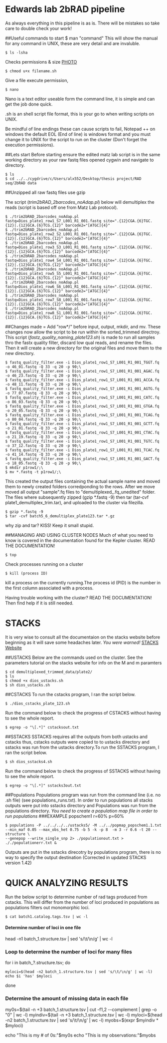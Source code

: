 # Edwards lab 2bRAD pipeline

As always everything in this pipeline is as is. There will be mistakes so take care to double check your
work!

##Useful commands to start
    $ man "command"
This will show the manual for any command in UNIX, these are very detail and are invaluble.

    $ ls -lsha    
Checks permissions & size
[PHOTO](http://linuxcommand.org/images/file_permissions.png)
   
    $ chmod u+x filename.sh
Give a file execute permission, 

    $ nano 
Nano is a text editor useable form the command line, it is simple and can get the job done quick. 

.sh is an shell script file format, this is your go to when writing scripts on UNIX.  

Be mindful of line endings these can cause scripts to fail, Notepad ++ on windows the default EOL (End of 
line) is windows format and you must change it to UNIX for the script to run on the cluster (Don't forget 
the execution permissions).
 
##Lets start
Before starting ensure the edited matz lab script is in the same working directory as your raw fastq files
opened cygwin and navigate to directory.

    $ ls
    $ cd ../../cygdrive/c/Users/alx552/Desktop/thesis project/RAD seq/2bRAD data
 
##Unzipped all raw fastq files
use gzip
 
The script (*trim2bRAD_2barcodes_noAdap.pl*) below will demultiplex the reads (script is based off one
from Matz Lab protocol).


    $ ./trim2bRAD_2barcodes_noAdap.pl fastq=Dios_plate1_row1_S7_L001_R1_001.fastq site=".{12}CGA.{6}TGC.{12}|.{12}GCA.{6}TCG.{12}" barcode2="[ATGC]{4}"
    $ ./trim2bRAD_2barcodes_noAdap.pl fastq=Dios_plate1_row2_S2_L001_R1_001.fastq site=".{12}CGA.{6}TGC.{12}|.{12}GCA.{6}TCG.{12}" barcode2="[ATGC]{4}"
    $ ./trim2bRAD_2barcodes_noAdap.pl fastq=Dios_plate1_row3_S3_L001_R1_001.fastq site=".{12}CGA.{6}TGC.{12}|.{12}GCA.{6}TCG.{12}" barcode2="[ATGC]{4}"
    $ ./trim2bRAD_2barcodes_noAdap.pl fastq=Dios_plate1_row4_S4_L001_R1_001.fastq site=".{12}CGA.{6}TGC.{12}|.{12}GCA.{6}TCG.{12}" barcode2="[ATGC]{4}"
    $ ./trim2bRAD_2barcodes_noAdap.pl fastq=Dios_plate1_row5_S5_L001_R1_001.fastq site=".{12}CGA.{6}TGC.{12}|.{12}GCA.{6}TCG.{12}" barcode2="[ATGC]{4}"
    $ ./trim2bRAD_2barcodes_noAdap.pl fastq=Dios_plate1_row6_S6_L001_R1_001.fastq site=".{12}CGA.{6}TGC.{12}|.{12}GCA.{6}TCG.{12}" barcode2="[ATGC]{4}"
    $ ./trim2bRAD_2barcodes_noAdap.pl fastq=Dios_plate1_row7_S8_L001_R1_001.fastq site=".{12}CGA.{6}TGC.{12}|.{12}GCA.{6}TCG.{12}" barcode2="[ATGC]{4}"
    $ ./trim2bRAD_2barcodes_noAdap.pl fastq=Dios_plate1_row8_S1_L001_R1_001.fastq site=".{12}CGA.{6}TGC.{12}|.{12}GCA.{6}TCG.{12}" barcode2="[ATGC]{4}"


 
##Changes made = Add "row*/" before input, output, mkdir, and mv. These changes now allow the script to be run within the sorted_trimmed directroy.
This script (*fastz_quality_naming_plate123.sh*) is made to run all samples thro the fastx quality filter,
discard low qual reads, and rename the files. Then it will create a new directory for the original files
and move them to the new directory.
 
 
    $ fastq_quality_filter.exe -i Dios_plate1_row1_S7_L001_R1_001_TGGT.fq -o 46_01.fastq -Q 33 -q 20 -p 90;\
    $ fastq_quality_filter.exe -i Dios_plate1_row1_S7_L001_R1_001_AGAC.fq -o 46_23.fastq -Q 33 -q 20 -p 90;\
    $ fastq_quality_filter.exe -i Dios_plate1_row1_S7_L001_R1_001_ACCA.fq -o 48_11.fastq -Q 33 -q 20 -p 90;\
    $ fastq_quality_filter.exe -i Dios_plate1_row1_S7_L001_R1_001_AGTG.fq -o 77_07.fastq -Q 33 -q 20 -p 90;\
    $ fastq_quality_filter.exe -i Dios_plate1_row1_S7_L001_R1_001_CATC.fq -o 86_03.fastq -Q 33 -q 20 -p 90;\
    $ fastq_quality_filter.exe -i Dios_plate1_row1_S7_L001_R1_001_GTGA.fq -o 20_05.fastq -Q 33 -q 20 -p 90;\
    $ fastq_quality_filter.exe -i Dios_plate1_row1_S7_L001_R1_001_TCAG.fq -o 80_04.fastq -Q 33 -q 20 -p 90;\
    $ fastq_quality_filter.exe -i Dios_plate1_row1_S7_L001_R1_001_GCTT.fq -o 21_01.fastq -Q 33 -q 20 -p 90;\
    $ fastq_quality_filter.exe -i Dios_plate1_row1_S7_L001_R1_001_CTAC.fq -o 21_19.fastq -Q 33 -q 20 -p 90;\
    $ fastq_quality_filter.exe -i Dios_plate1_row1_S7_L001_R1_001_TGTC.fq -o 37_12.fastq -Q 33 -q 20 -p 90;\
    $ fastq_quality_filter.exe -i Dios_plate1_row1_S7_L001_R1_001_TCAC.fq -o 41_14.fastq -Q 33 -q 20 -p 90;\
    $ fastq_quality_filter.exe -i Dios_plate1_row1_S7_L001_R1_001_GACT.fq -o 18_05.fastq -Q 33 -q 20 -p 90;\
    $ mkdir p1row1/;\                                                          
    $ mv *.fastq -t p1row1/;\   

This created the output files containing the actual sample name and moved them to newly created folders
corredponding to the rows. After we move moved all output "sample".fq files to "demultiplexed_.fq_unedited"
folder. The files where subsequently zipped (gzip *.fastq -9) then tar (tar-cvf plate1_demultiplex_trim.tar),
and uploaded to the cluster via filezilla.

    $ gzip *.fastq -9
    $ tar -cvf batch5_6_demultiplex_plate123.tar *.gz

why zip and tar? KISS! Keep it small stupid.


##MANAGING AND USING CLUSTER NODES 
Much of what you need to know is covered in the documentation found for the Kepler cluster.
READ THE DOCUMENTATION!

    $ top 
Check processes running on a cluster

    $ kill (process ID)
kill a process on the currently running.The process id (PID) is the number in the first column associated 
with a process.

Having trouble working with the cluster? READ THE DOCUMENTATION! Then find help if it is still needed.

# STACKS

It is very wise to consult all the documentaion on the stacks website before beginning as it will save 
some headaches later. *You were warned!*
[STACKS Website](http://catchenlab.life.illinois.edu/stacks/)

##USTACKS
Below are the commands used on the cluster. See the parameters tutorial on the stacks website for info on the M and m paramters

    $ cd demultiplexed_trimmed_data/plate2/
    $ ls
    $ chmod +x dios_ustacks.sh
    $ sh dios_ustacks.sh

##CSTACKS
To run the cstacks program, I ran the script below. 

    $ ./dios_cstacks_plate_123.sh

Run the command below to check the progress of CSTACKS without having to see the whole report.

    $ egrep -o "\[.*]" cstacksout.txt
 
##SSTACKS
SSTACKS requires all the outputs from both ustacks and cstacks thus, cstacks outputs were copied to to 
ustacks directory and sstacks was run from the ustacks directory.To run the SSTACKS program, I ran the
script below.
 
    $ sh dios_sstacks4.sh
 
Run the command below to check the progress of SSTACKS without having to see the whole report.
 
    $ egrep -o "\[.*]" sstacks3out.txt
 
##Populations
Populations program was run from the command line (i.e. no .sh file)  (see populations_runs.txt). In order
to run populations all stacks outputs were put into sstacks directory and Populations was run from the 
populations directory. 
*You need to create a population map file in order to run populations* 
###EXAMPLE
popschem1
r=60%
p=60%

    $ populations -P ../../../../ustacks5/ -M ../../popmap_popschem1.1.txt --min_maf 0.05 --max_obs_het 0.75 -b 5 -k -p 8  -m 3 -r 0.6 -t 20 --structure \
    --genepop --write_single_snp 2> ./populationout.txt > ././populationerr.txt &

Outputs are put in the sstacks direcotry by populations program,  there is no way to specify the output
destination (Corrected in updated STACKS version 1.42)
    
# QUICK ANALYZING RESULTS 
Run the below script to determine number of rad tags produced from cstacks. This will differ from the 
number of loci produced in populations as populations filters out monomorphic loci.
  
    $ cat batch1.catalog.tags.tsv | wc -l

#### Determine number of loci in one file

  head -n1 batch_1.structure.tsv |  sed 's/\t/\n/g' | wc -l
  
### Loop to determine the number of loci for many files 

for i in batch_?.structure.tsv; do 

	myloci=$(head -n2 batch_1.structure.tsv | sed 's/\t/\n/g' | wc -l)
	echo $i 'has' $myloci
done

### Determine the amount of missing data in each file 

my0s=$(tail -n +3 batch_1.structure.tsv | cut -f1,2 --complement | grep -o "0" | wc -l)
myindiv=$(tail -n +3 batch_1.structure.tsv | wc -l)
myloci=$(head -n2 batch_1.structure.tsv | sed 's/\t/\n/g' | wc -l)
myobs=$(expr $myindiv \* $myloci)

echo "This is my # of 0s:"$my0s
echo "This is my observations:"$myobs

  
